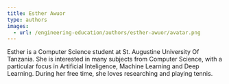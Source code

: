 ```yaml
---
title: Esther Awuor
type: authors
images:
  - url: /engineering-education/authors/esther-awuor/avatar.png
---
```

Esther is a Computer Science student at St. Augustine University Of Tanzania. She is interested in many subjects from Computer Science, with a particular focus in Artificial Inteligence, Machine Learning and Deep Learning. During her free time, she loves researching and playing tennis.